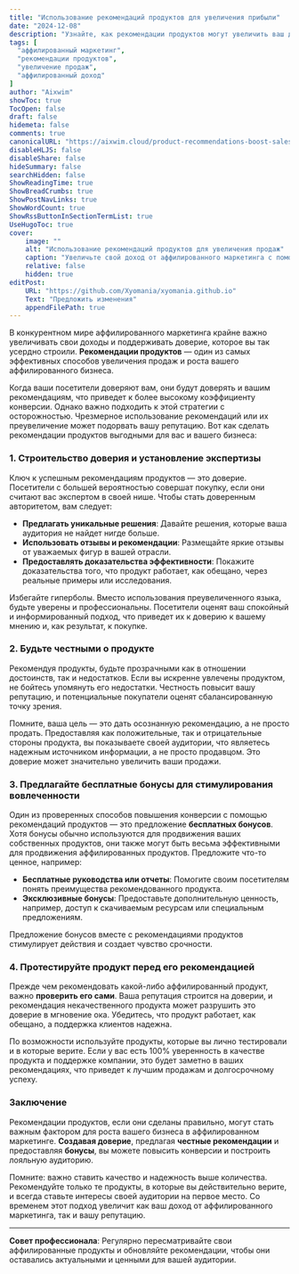 ```yaml
---
title: "Использование рекомендаций продуктов для увеличения прибыли"
date: "2024-12-08"
description: "Узнайте, как рекомендации продуктов могут увеличить ваш доход от аффилированного маркетинга. Откройте для себя стратегии, которые помогут установить доверие, предложить ценные идеи и укрепить репутацию."
tags: [
  "аффилированный маркетинг",
  "рекомендации продуктов",
  "увеличение продаж",
  "аффилированный доход"
]
author: "Aixwim"
showToc: true
TocOpen: false
draft: false
hidemeta: false
comments: true
canonicalURL: "https://aixwim.cloud/product-recommendations-boost-sales"
disableHLJS: false
disableShare: false
hideSummary: false
searchHidden: false
ShowReadingTime: true
ShowBreadCrumbs: true
ShowPostNavLinks: true
ShowWordCount: true
ShowRssButtonInSectionTermList: true
UseHugoToc: true
cover:
    image: ""
    alt: "Использование рекомендаций продуктов для увеличения продаж"
    caption: "Увеличьте свой доход от аффилированного маркетинга с помощью умных рекомендаций продуктов"
    relative: false
    hidden: true
editPost:
    URL: "https://github.com/Xyomania/xyomania.github.io"
    Text: "Предложить изменения"
    appendFilePath: true
---
```


В конкурентном мире аффилированного маркетинга крайне важно увеличивать свои доходы и поддерживать доверие, которое вы так усердно строили. **Рекомендации продуктов** — один из самых эффективных способов увеличения продаж и роста вашего аффилированного бизнеса.

Когда ваши посетители доверяют вам, они будут доверять и вашим рекомендациям, что приведет к более высокому коэффициенту конверсии. Однако важно подходить к этой стратегии с осторожностью. Чрезмерное использование рекомендаций или их преувеличение может подорвать вашу репутацию. Вот как сделать рекомендации продуктов выгодными для вас и вашего бизнеса:

### 1. **Строительство доверия и установление экспертизы**

Ключ к успешным рекомендациям продуктов — это доверие. Посетители с большей вероятностью совершат покупку, если они считают вас экспертом в своей нише. Чтобы стать доверенным авторитетом, вам следует:

- **Предлагать уникальные решения**: Давайте решения, которые ваша аудитория не найдет нигде больше.
- **Использовать отзывы и рекомендации**: Размещайте яркие отзывы от уважаемых фигур в вашей отрасли.
- **Предоставлять доказательства эффективности**: Покажите доказательства того, что продукт работает, как обещано, через реальные примеры или исследования.

Избегайте гиперболы. Вместо использования преувеличенного языка, будьте уверены и профессиональны. Посетители оценят ваш спокойный и информированный подход, что приведет их к доверию к вашему мнению и, как результат, к покупке.

### 2. **Будьте честными о продукте**

Рекомендуя продукты, будьте прозрачными как в отношении достоинств, так и недостатков. Если вы искренне увлечены продуктом, не бойтесь упомянуть его недостатки. Честность повысит вашу репутацию, и потенциальные покупатели оценят сбалансированную точку зрения.

Помните, ваша цель — это дать осознанную рекомендацию, а не просто продать. Предоставляя как положительные, так и отрицательные стороны продукта, вы показываете своей аудитории, что являетесь надежным источником информации, а не просто продавцом. Это доверие может значительно увеличить ваши продажи.

### 3. **Предлагайте бесплатные бонусы для стимулирования вовлеченности**

Один из проверенных способов повышения конверсии с помощью рекомендаций продуктов — это предложение **бесплатных бонусов**. Хотя бонусы обычно используются для продвижения ваших собственных продуктов, они также могут быть весьма эффективными для продвижения аффилированных продуктов. Предложите что-то ценное, например:

- **Бесплатные руководства или отчеты**: Помогите своим посетителям понять преимущества рекомендованного продукта.
- **Эксклюзивные бонусы**: Предоставьте дополнительную ценность, например, доступ к скачиваемым ресурсам или специальным предложениям.

Предложение бонусов вместе с рекомендациями продуктов стимулирует действия и создает чувство срочности.

### 4. **Протестируйте продукт перед его рекомендацией**

Прежде чем рекомендовать какой-либо аффилированный продукт, важно **проверить его сами**. Ваша репутация строится на доверии, и рекомендация некачественного продукта может разрушить это доверие в мгновение ока. Убедитесь, что продукт работает, как обещано, а поддержка клиентов надежна.

По возможности используйте продукты, которые вы лично тестировали и в которые верите. Если у вас есть 100% уверенность в качестве продукта и поддержке компании, это будет заметно в ваших рекомендациях, что приведет к лучшим продажам и долгосрочному успеху.

### Заключение

Рекомендации продуктов, если они сделаны правильно, могут стать важным фактором для роста вашего бизнеса в аффилированном маркетинге. **Создавая доверие**, предлагая **честные рекомендации** и предоставляя **бонусы**, вы можете повысить конверсии и построить лояльную аудиторию.

Помните: важно ставить качество и надежность выше количества. Рекомендуйте только те продукты, в которые вы действительно верите, и всегда ставьте интересы своей аудитории на первое место. Со временем этот подход увеличит как ваш доход от аффилированного маркетинга, так и вашу репутацию.

---

**Совет профессионала**: Регулярно пересматривайте свои аффилированные продукты и обновляйте рекомендации, чтобы они оставались актуальными и ценными для вашей аудитории.
